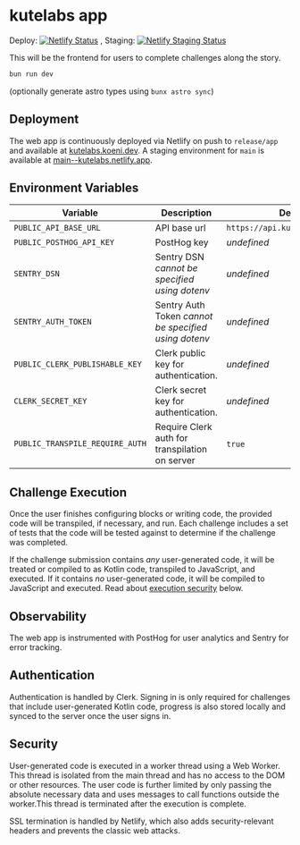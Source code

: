 # kutelabs app

Deploy: [![Netlify Status](https://api.netlify.com/api/v1/badges/10305205-1aca-4d18-89ea-d768c1f76315/deploy-status)](https://app.netlify.com/sites/kutelabs/deploys)
, Staging: [![Netlify Staging Status](https://api.netlify.com/api/v1/badges/10305205-1aca-4d18-89ea-d768c1f76315/deploy-status?branch=main)](https://app.netlify.com/sites/kutelabs/deploys)

This will be the frontend for users to complete challenges along the story.

```sh
bun run dev
```

(optionally generate astro types using `bunx astro sync`)

## Deployment

The web app is continuously deployed via Netlify on push to `release/app` and available at [kutelabs.koeni.dev](https://kutelabs.koeni.dev).
A staging environment for `main` is available at [main--kutelabs.netlify.app](https://main--kutelabs.netlify.app).

## Environment Variables

| Variable                        | Description                                          | Default                          |
| ------------------------------- | ---------------------------------------------------- | -------------------------------- |
| `PUBLIC_API_BASE_URL`           | API base url                                         | `https://api.kutelabs.koeni.dev` |
| `PUBLIC_POSTHOG_API_KEY`        | PostHog key                                          | _undefined_                      |
| `SENTRY_DSN`                    | Sentry DSN _cannot be specified using dotenv_        | _undefined_                      |
| `SENTRY_AUTH_TOKEN`             | Sentry Auth Token _cannot be specified using dotenv_ | _undefined_                      |
| `PUBLIC_CLERK_PUBLISHABLE_KEY`  | Clerk public key for authentication.                 | _undefined_                      |
| `CLERK_SECRET_KEY`              | Clerk secret key for authentication.                 | _undefined_                      |
| `PUBLIC_TRANSPILE_REQUIRE_AUTH` | Require Clerk auth for transpilation on server       | `true`                           |

## Challenge Execution

Once the user finishes configuring blocks or writing code, the provided code will be transpiled, if necessary, and run. Each challenge includes a set of tests that the code will be tested against to determine if the challenge was completed.

If the challenge submission contains _any_ user-generated code, it will be treated or compiled to as Kotlin code, transpiled to JavaScript, and executed.
If it contains _no_ user-generated code, it will be compiled to JavaScript and executed.
Read about [execution security](#security) below.

## Observability

The web app is instrumented with PostHog for user analytics and Sentry for error tracking.

## Authentication

Authentication is handled by Clerk. Signing in is only required for challenges that include user-generated Kotlin code, progress is also stored locally and synced to the server once the user signs in.

## Security

User-generated code is executed in a worker thread using a Web Worker. This thread is isolated from the main thread and has no access to the DOM or other resources. The user code is further limited by only passing the absolute necessary data and uses messages to call functions outside the worker.This thread is terminated after the execution is complete.

SSL termination is handled by Netlify, which also adds security-relevant headers and prevents the classic web attacks.
